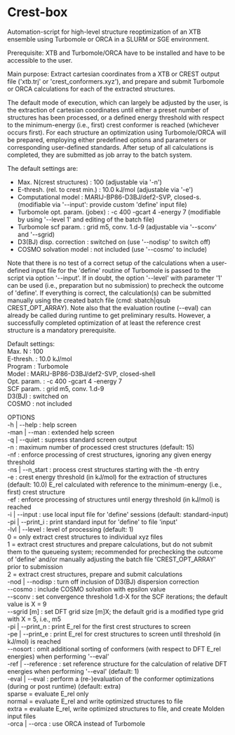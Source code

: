 # Crest-box
Automation-script for high-level structure reoptimization of an XTB ensemble using Turbomole or ORCA in a SLURM or SGE environment.

Prerequisite: XTB and Turbomole/ORCA have to be installed and have to be accessible to the user.

Main purpose: Extract cartesian coordinates from a XTB or CREST output file ('xtb.trj' or 'crest_conformers.xyz'), and prepare and submit Turbomole or ORCA calculations for each of the extracted structures.

The default mode of execution, which can largely be adjusted by the user, is the extraction of cartesian coordinates until either a preset number of structures has been processed, or a defined energy threshold with respect to the minimum-energy (i.e., first) crest conformer is reached (whichever occurs first). For each structure an optimization using Turbomole/ORCA will be prepared, employing either predefined options and parameters or corresponding user-defined standards. After setup of all calculations is completed, they are submitted as job array to the batch system.  

The default settings are:  
   * Max. N(crest structures)        :  100                                  (adjustable via '-n')  
   * E-thresh. (rel. to crest min.)  :  10.0 kJ/mol                          (adjustable via '-e')  
   * Computational model             :  MARIJ-BP86-D3BJ/def2-SVP, closed-s.  (modifiable via '--input': provide custom 'define' input file)  
   * Turbomole opt. param. (jobex)   :  -c 400 -gcart 4 -energy 7            (modifiable by using '--level 1' and editing of the batch file)    
   * Turbomole scf param.            :  grid m5, conv. 1.d-9                 (adjustable via '--sconv' and '--sgrid)  
   * D3(BJ) disp. correction         :  switched on                          (use '--nodisp' to switch off)  
   * COSMO solvation model           :  not included                         (use '--cosmo' to include)  

Note that there is no test of a correct setup of the calculations when a user-defined input file for the 'define' routine of Turbomole is passed to the script via option '--input'. If in doubt, the option '--level' with parameter '1' can be used (i.e., preparation but no submission) to precheck the outcome of 'define'. If everything is correct, the calculation(s) can be submitted manually using the created batch file (cmd: sbatch|qsub CREST_OPT_ARRAY). Note also that the evaluation routine (--eval) can already be called during runtime to get preliminary results. However, a successfully completed optimization of at least the reference crest structure is a mandatory prerequisite.  

Default settings:  
   Max. N       :  100  
   E-thresh.    :  10.0 kJ/mol  
   Program      :  Turbomole  
   Model        :  MARIJ-BP86-D3BJ/def2-SVP, closed-shell  
   Opt. param.  :  -c 400 -gcart 4 -energy 7  
   SCF param.   :  grid m5, conv. 1.d-9  
   D3(BJ)       :  switched on  
   COSMO        :  not included  

OPTIONS  
      -h | --help           : help screen  
    -man | --man            : extended help screen  
      -q | --quiet          : supress standard screen output  
     -n <int>               : maximum number of processed crest structures (default: 15)  
     -nf <int>              : enforce processing of <int> crest structures, ignoring any given energy threshold  
     -ns | --n_start <int>  : process crest structures starting with the <int>-th entry  
     -e <float>             : crest energy threshold (in kJ/mol) for the extraction of structures (default: 10.0) E_rel calculated with reference to the minimum-energy (i.e., first) crest structure  
     -ef <float>            : enforce processing of structures until energy threshold <float> (in kJ/mol) is reached  
      -i | --input <string> : use local input file <string> for 'define' sessions (default: standard-input)  
     -pi | --print_i        : print standard input for 'define' to file 'input'  
    -lvl | --level <int>    : level of processing (default: 1)  
                               0 = only extract crest structures to individual xyz files  
                               1 = extract crest structures and prepare calculations, but do not submit them to the queueing system; recommended for prechecking the outcome of 'define' and/or manually adjusting the batch file 'CREST_OPT_ARRAY' prior to submission  
                               2 = extract crest structures, prepare and submit calculations  
    -nod | --nodisp          : turn off inclusion of D3(BJ) dispersion correction  
           --cosmo <float>   : include COSMO solvation with epsilon value <float>  
           --sconv <int>     : set convergence threshold 1.d-X for the SCF iterations; the default value is X = 9  
           --sgrid [m]<int>  : set DFT grid size [m]X; the default grid is a modified type grid with X = 5, i.e., m5  
     -pi | --print_n <int>   : print E_rel for the first <int> crest structures to screen  
     -pe | --print_e <float> : print E_rel for crest structures to screen until threshold <float> (in kJ/mol) is reached  
           --nosort          : omit additional sorting of conformers (with respect to DFT E_rel energies) when performing '--eval'  
    -ref | --reference       : set reference structure for the calculation of relative DFT energies when performing '--eval' (default: 1)  
   -eval | --eval <string>   : perform a (re-)evaluation of the conformer optimizations (during or post runtime) (default: extra)  
                               sparse = evaluate E_rel only  
                               normal = evaluate E_rel and write optimized structures to file  
                               extra  = evaluate E_rel, write optimized structures to file, and create Molden input files  
    -orca | --orca            : use ORCA instead of Turbomole  
